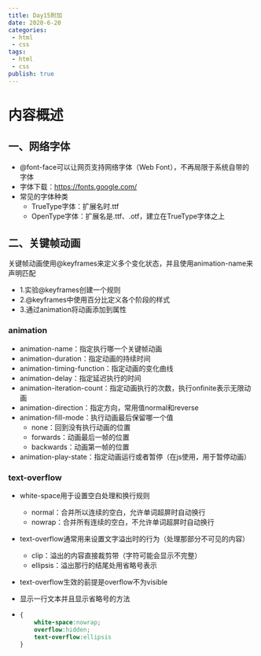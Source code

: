 ```yaml
---
title: Day15附加
date: 2020-6-20
categories:
 - html
 - css
tags:
 - html
 - css
publish: true
---
```


<!-- more -->

# 内容概述

## 一、网络字体

- @font-face可以让网页支持网络字体（Web Font），不再局限于系统自带的字体
- 字体下载：https://fonts.google.com/
- 常见的字体种类
  - TrueType字体：扩展名时.ttf
  - OpenType字体：扩展名是.ttf、.otf，建立在TrueType字体之上

## 二、关键帧动画

关键帧动画使用@keyframes来定义多个变化状态，并且使用animation-name来声明匹配

- 1.实验@keyframes创建一个规则
- 2.@keyframes中使用百分比定义各个阶段的样式
- 3.通过animation将动画添加到属性

### animation

- animation-name：指定执行哪一个关键帧动画
- animation-duration：指定动画的持续时间
- animation-timing-function：指定动画的变化曲线
- animation-delay：指定延迟执行的时间
- animation-iteration-count：指定动画执行的次数，执行onfinite表示无限动画
- animation-direction：指定方向，常用值normal和reverse
- animation-fill-mode：执行动画最后保留哪一个值
  - none：回到没有执行动画的位置
  - forwards：动画最后一帧的位置
  - backwards：动画第一帧的位置
- animation-play-state：指定动画运行或者暂停（在js使用，用于暂停动画）

### text-overflow

- white-space用于设置空白处理和换行规则

  - normal：合并所以连续的空白，允许单词超屏时自动换行
  - nowrap：合并所有连续的空白，不允许单词超屏时自动换行

- text-overflow通常用来设置文字溢出时的行为（处理那部分不可见的内容）

  - clip：溢出的内容直接裁剪带（字符可能会显示不完整）
  - ellipsis：溢出那行的结尾处用省略号表示

- text-overflow生效的前提是overflow不为visible

- 显示一行文本并且显示省略号的方法

- ```css
  {
      white-space:nowrap;
      overflow:hidden;
      text-overflow:ellipsis
  }
  ```

  